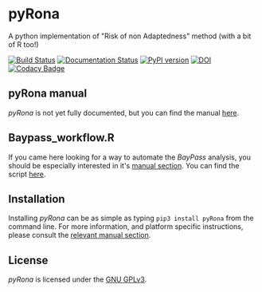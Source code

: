 # pyRona
A python implementation of "Risk of non Adaptedness" method (with a bit of R too!)

[![Build Status](https://travis-ci.org/StuntsPT/pyRona.svg?branch=master)](https://travis-ci.org/StuntsPT/pyRona) [![Documentation Status](https://readthedocs.org/projects/pyrona/badge/?version=latest)](http://pyrona.readthedocs.io/en/latest/?badge=latest) [![PyPI version](https://badge.fury.io/py/pyRona.svg)](https://badge.fury.io/py/pyRona) [![DOI](https://zenodo.org/badge/73514698.svg)](https://zenodo.org/badge/latestdoi/73514698)
[![Codacy Badge](https://api.codacy.com/project/badge/Grade/e7952d390d4644d1aae482f94d340695)](https://www.codacy.com/app/f.pinamartins/pyRona?utm_source=github.com&amp;utm_medium=referral&amp;utm_content=StuntsPT/pyRona&amp;utm_campaign=Badge_Grade)


## pyRona manual

*pyRona* is not yet fully documented, but you can find the manual [here](http://pyrona.readthedocs.io/en/latest/).


## Baypass_workflow.R

If you came here looking for a way to automate the *BayPass* analysis, you should be especially interested in it's [manual section](http://pyrona.readthedocs.io/en/latest/baypass/). You can find the script [here](https://github.com/StuntsPT/pyRona/blob/master/pyRona/R/Baypass_workflow.R).


## Installation

Installing *pyRona* can be as simple as typing `pip3 install pyRona` from the command line. For more information, and platform specific instructions, please consult the [relevant manual section](http://pyrona.readthedocs.io/en/latest/install/).


## License

*pyRona* is licensed under the [GNU GPLv3](https://www.gnu.org/licenses/gpl-3.0-standalone.html).
